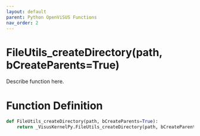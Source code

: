 ```yaml
---
layout: default
parent: Python OpenViSUS Functions
nav_order: 2
---
```


# FileUtils_createDirectory(path, bCreateParents=True)

Describe function here.

# Function Definition

```python
def FileUtils_createDirectory(path, bCreateParents=True):
    return _VisusKernelPy.FileUtils_createDirectory(path, bCreateParents)
```